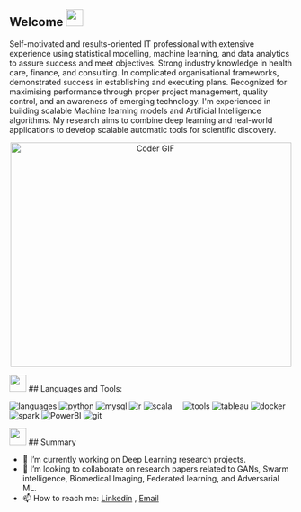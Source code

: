 

   ## Welcome <img src="https://media.giphy.com/media/ibXW0RPKgrtHgxg8gV/giphy.gif" width="30" float: left>
Self-motivated and results-oriented IT professional with extensive experience using statistical modelling, machine learning, and data analytics to assure success and meet objectives. Strong industry knowledge in health care, finance, and consulting. In complicated organisational frameworks, demonstrated success in establishing and executing plans. Recognized for maximising performance through proper project management, quality control, and an awareness of emerging technology. I'm experienced in building scalable Machine learning models and Artificial Intelligence algorithms. My research aims to combine deep learning and real-world applications to develop scalable automatic tools for scientific discovery.
<br>


<p  align="center"><img src="https://media.giphy.com/media/dWesBcTLavkZuG35MI/giphy.gif" alt="Coder GIF" width="500" height="400">


  
<img src="https://media.giphy.com/media/ibXW0RPKgrtHgxg8gV/giphy.gif" width="30"> ## Languages and Tools:

![languages](https://img.shields.io/static/v1?label=&message=languages:&color=555&style=flat-square)
![python](https://img.shields.io/static/v1?logo=python&label=&message=python&color=111&logoColor=AAA&style=flat-square&link=)
![mysql](https://img.shields.io/static/v1?logo=mysql&label=&message=mysql&color=111&logoColor=AAA&style=flat-square)
![r](https://img.shields.io/static/v1?logo=r&label=&message=r&color=111&logoColor=AAA&style=flat-square)
![scala](https://img.shields.io/static/v1?logo=scala&label=&message=scala&color=111&logoColor=AAA&style=flat-square)
&nbsp;&nbsp;&nbsp;
![tools](https://img.shields.io/static/v1?label=&message=tools:&color=555&style=flat-square)
![tableau](https://img.shields.io/static/v1?logo=tableau&label=&message=tableau&color=111&logoColor=AAA&style=flat-square)
![docker](https://img.shields.io/static/v1?logo=docker&label=&message=docker&color=111&logoColor=AAA&style=flat-square)
![spark](https://img.shields.io/static/v1?logo=apache-spark&label=&message=spark&color=111&logoColor=AAA&style=flat-square)
![PowerBI](https://img.shields.io/static/v1?logo=PowerBI&label=&message=PowerBI&color=111&logoColor=AAA&style=flat-square)
![git](https://img.shields.io/static/v1?logo=git&label=&message=git&color=111&logoColor=AAA&style=flat-square)

 <img src="https://media.giphy.com/media/ibXW0RPKgrtHgxg8gV/giphy.gif" width="30"> ## Summary
- 🔭 I’m currently working on Deep Learning research projects.
- 👯 I’m looking to collaborate on research papers related to GANs, Swarm intelligence, Biomedical Imaging, Federated learning, and Adversarial ML.
- 📫 How to reach me: [Linkedin](https://www.linkedin.com/in/boysenmutembwa/) , [Email](Boysenjr@gmail.com)
